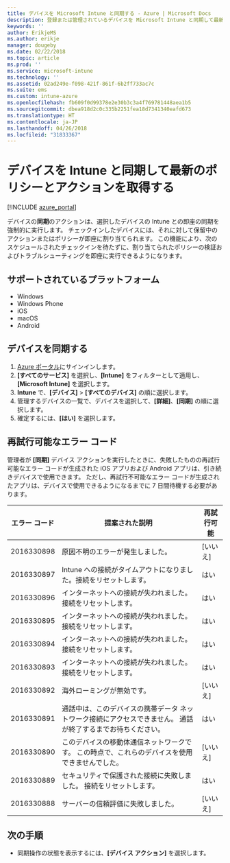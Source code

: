 ```yaml
---
title: デバイスを Microsoft Intune と同期する - Azure | Microsoft Docs
description: 登録または管理されているデバイスを Microsoft Intune と同期して最新のポリシーとアクションを取得します。 Azure Portal を使用して同期するための手順を示し、再試行できるエラー コードを一覧表示します。
keywords: ''
author: ErikjeMS
ms.author: erikje
manager: dougeby
ms.date: 02/22/2018
ms.topic: article
ms.prod: ''
ms.service: microsoft-intune
ms.technology: ''
ms.assetid: 02ad249e-f098-421f-861f-6b2ff733ac7c
ms.suite: ems
ms.custom: intune-azure
ms.openlocfilehash: fb609f0d99378e2e30b3c3a4f769781448aea1b5
ms.sourcegitcommit: dbea918d2c0c335b2251fea18d7341340eafd673
ms.translationtype: HT
ms.contentlocale: ja-JP
ms.lasthandoff: 04/26/2018
ms.locfileid: "31833367"
---
```

# <a name="sync-devices-to-get-the-latest-policies-and-actions-with-intune"></a>デバイスを Intune と同期して最新のポリシーとアクションを取得する


[!INCLUDE [azure_portal](./includes/azure_portal.md)]

デバイスの**同期**のアクションは、選択したデバイスの Intune との即座の同期を強制的に実行します。 チェックインしたデバイスには、それに対して保留中のアクションまたはポリシーが即座に割り当てられます。 この機能により、次のスケジュールされたチェックインを待たずに、割り当てられたポリシーの検証およびトラブルシューティングを即座に実行できるようになります。

## <a name="supported-platforms"></a>サポートされているプラットフォーム

- Windows
- Windows Phone
- iOS
- macOS
- Android

## <a name="sync-a-device"></a>デバイスを同期する

1. [Azure ポータル](https://portal.azure.com)にサインインします。
2. **[すべてのサービス]** を選択し、**[Intune]** をフィルターとして適用し、**[Microsoft Intune]** を選択します。 
3. **Intune** で、**[デバイス]** > **[すべてのデバイス]** の順に選択します。
4. 管理するデバイスの一覧で、デバイスを選択して、**[詳細]**、**[同期]** の順に選択します。
5. 確定するには、**[はい]** を選択します。


## <a name="retryable-error-codes"></a>再試行可能なエラー コード

管理者が **[同期]** デバイス アクションを実行したときに、失敗したものの再試行可能なエラー コードが生成された iOS アプリおよび Android アプリは、引き続きデバイスで使用できます。 ただし、再試行不可能なエラー コードが生成されたアプリは、デバイスで使用できるようになるまでに 7 日間待機する必要があります。


| エラー コード  | 提案された説明 | 再試行可能 |
|---|---|---|
| 2016330898 | 原因不明のエラーが発生しました。 | [いいえ] |
| 2016330897 | Intune への接続がタイムアウトになりました。接続をリセットします。 | はい |
| 2016330896 | インターネットへの接続が失われました。 接続をリセットします。 | はい |
| 2016330895 | インターネットへの接続が失われました。 接続をリセットします。 | はい |
| 2016330894 | インターネットへの接続が失われました。 接続をリセットします。 | はい |
| 2016330893 | インターネットへの接続が失われました。 接続をリセットします。 | はい|
| 2016330892 | 海外ローミングが無効です。 | [いいえ]|
| 2016330891 | 通話中は、このデバイスの携帯データ ネットワーク接続にアクセスできません。 通話が終了するまでお待ちください。 | はい|
| 2016330890 | このデバイスの移動体通信ネットワークです。 この時点で、これらのデバイスを使用できませんでした。 | [いいえ]|
| 2016330889 | セキュリティで保護された接続に失敗しました。 接続をリセットします。 | はい|
| 2016330888 | サーバーの信頼評価に失敗しました。 | [いいえ]|

## <a name="next-steps"></a>次の手順

- 同期操作の状態を表示するには、**[デバイス アクション]** を選択します。 
